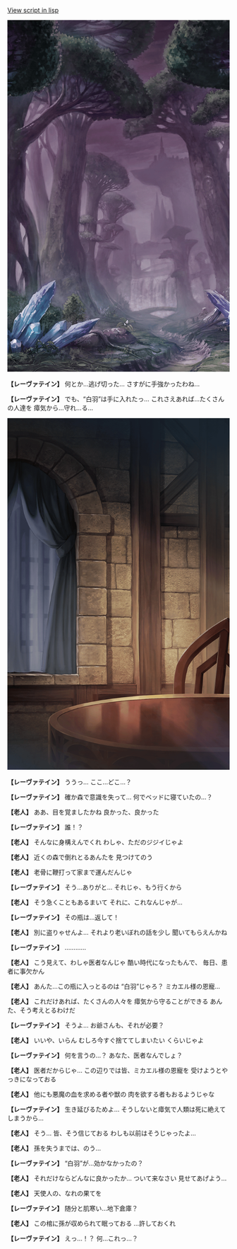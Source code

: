 [View script in lisp](../scripts/100802050.txt)

![forest_totaleclipse.png](../images/backgrounds/forest_totaleclipse.png)

**【レーヴァテイン】**
何とか…逃げ切った…
さすがに手強かったわね…

**【レーヴァテイン】**
でも、“白羽”は手に入れたっ…
これさえあれば…たくさんの人達を
瘴気から…守れ…る…

![201_room.png](../images/backgrounds/201_room.png)

**【レーヴァテイン】**
ううっ…
ここ…どこ…？

**【レーヴァテイン】**
確か森で意識を失って…
何でベッドに寝ていたの…？

**【老人】**
ああ、目を覚ましたかね
良かった、良かった

**【レーヴァテイン】**
誰！？

**【老人】**
そんなに身構えんでくれ
わしゃ、ただのジジイじゃよ

**【老人】**
近くの森で倒れとるあんたを
見つけてのう

**【老人】**
老骨に鞭打って家まで運んだんじゃ

**【レーヴァテイン】**
そう…ありがと…
それじゃ、もう行くから

**【老人】**
そう急くこともあるまいて
それに、これなんじゃが…

**【レーヴァテイン】**
その瓶は…返して！

**【老人】**
別に盗りゃせんよ…
それより老いぼれの話を少し
聞いてもらえんかね

**【レーヴァテイン】**
…………

**【老人】**
こう見えて、わしゃ医者なんじゃ
酷い時代になったもんで、
毎日、患者に事欠かん

**【老人】**
あんた…この瓶に入っとるのは
“白羽”じゃろ？
ミカエル様の恩寵…

**【老人】**
これだけあれば、たくさんの人々を
瘴気から守ることができる
あんた、そう考えとるわけだ

**【レーヴァテイン】**
そうよ…
お爺さんも、それが必要？

**【老人】**
いいや、いらん
むしろ今すぐ捨ててしまいたい
くらいじゃよ

**【レーヴァテイン】**
何を言うの…？
あなた、医者なんでしょ？

**【老人】**
医者だからじゃ…
この辺りでは皆、ミカエル様の恩寵を
受けようとやっきになっておる

**【老人】**
他にも悪魔の血を求める者や獣の
肉を欲する者もおるようじゃな

**【レーヴァテイン】**
生き延びるためよ…
そうしないと瘴気で人類は死に絶えて
しまうから…

**【老人】**
そう…
皆、そう信じておる
わしも以前はそうじゃったよ…

**【老人】**
孫を失うまでは、のう…

**【レーヴァテイン】**
“白羽”が…効かなかったの？

**【老人】**
それだけならどんなに良かったか…
ついて来なさい
見せてあげよう…

**【老人】**
天使人の、なれの果てを

**【レーヴァテイン】**
随分と肌寒い…地下倉庫？

**【老人】**
この棺に孫が収められて眠っておる
…許しておくれ

**【レーヴァテイン】**
えっ…！？
何…これっ…？